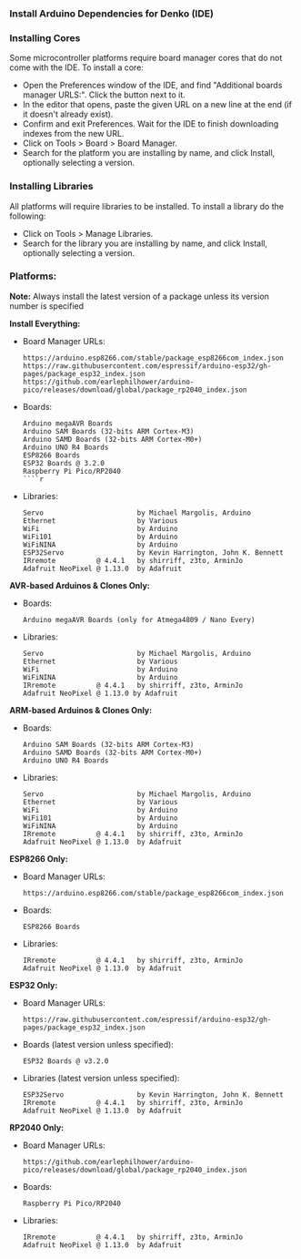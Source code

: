 ### Install Arduino Dependencies for Denko (IDE)

### Installing Cores

Some microcontroller platforms require board manager cores that do not come with the IDE. To install a core:
  * Open the Preferences window of the IDE, and find "Additional boards manager URLS:". Click the button next to it.
  * In the editor that opens, paste the given URL on a new line at the end (if it doesn't already exist).
  * Confirm and exit Preferences. Wait for the IDE to finish downloading indexes from the new URL.
  * Click on Tools > Board > Board Manager.
  * Search for the platform you are installing by name, and click Install, optionally selecting a version.

### Installing Libraries

All platforms will require libraries to be installed. To install a library do the following:
  * Click on Tools > Manage Libraries.
  * Search for the library you are installing by name, and click Install, optionally selecting a version.

### Platforms:

**Note:** Always install the latest version of a package unless its version number is specified

**Install Everything:**
  * Board Manager URLs:
    ````
    https://arduino.esp8266.com/stable/package_esp8266com_index.json
    https://raw.githubusercontent.com/espressif/arduino-esp32/gh-pages/package_esp32_index.json
    https://github.com/earlephilhower/arduino-pico/releases/download/global/package_rp2040_index.json
    ````
  * Boards:
    ````
    Arduino megaAVR Boards
    Arduino SAM Boards (32-bits ARM Cortex-M3)
    Arduino SAMD Boards (32-bits ARM Cortex-M0+)
    Arduino UNO R4 Boards
    ESP8266 Boards
    ESP32 Boards @ 3.2.0
    Raspberry Pi Pico/RP2040
    ````r
  * Libraries:
    ````
    Servo                       by Michael Margolis, Arduino
    Ethernet                    by Various
    WiFi                        by Arduino
    WiFi101                     by Arduino
    WiFiNINA                    by Arduino
    ESP32Servo                  by Kevin Harrington, John K. Bennett
    IRremote          @ 4.4.1   by shirriff, z3to, ArminJo
    Adafruit NeoPixel @ 1.13.0  by Adafruit
    ````

**AVR-based Arduinos & Clones Only:**
  * Boards:
    ````
    Arduino megaAVR Boards (only for Atmega4809 / Nano Every)
    ````
  * Libraries:
    ````
    Servo                       by Michael Margolis, Arduino
    Ethernet                    by Various
    WiFi                        by Arduino
    WiFiNINA                    by Arduino
    IRremote          @ 4.4.1   by shirriff, z3to, ArminJo
    Adafruit NeoPixel @ 1.13.0 by Adafruit
    ````

**ARM-based Arduinos & Clones Only:**
  * Boards:
    ````
    Arduino SAM Boards (32-bits ARM Cortex-M3)
    Arduino SAMD Boards (32-bits ARM Cortex-M0+)
    Arduino UNO R4 Boards
    ````
  * Libraries:
    ````
    Servo                       by Michael Margolis, Arduino
    Ethernet                    by Various
    WiFi                        by Arduino
    WiFi101                     by Arduino
    WiFiNINA                    by Arduino
    IRremote          @ 4.4.1   by shirriff, z3to, ArminJo
    Adafruit NeoPixel @ 1.13.0  by Adafruit
    ````

**ESP8266 Only:**
  * Board Manager URLs:
    ````
    https://arduino.esp8266.com/stable/package_esp8266com_index.json
    ````
  * Boards:
    ````
    ESP8266 Boards
    ````
  * Libraries:
    ````
    IRremote          @ 4.4.1   by shirriff, z3to, ArminJo
    Adafruit NeoPixel @ 1.13.0  by Adafruit
    ````

**ESP32 Only:**
  * Board Manager URLs:
    ````
    https://raw.githubusercontent.com/espressif/arduino-esp32/gh-pages/package_esp32_index.json
    ````
  * Boards (latest version unless specified):
    ````
    ESP32 Boards @ v3.2.0
    ````
  * Libraries (latest version unless specified):
    ````
    ESP32Servo                  by Kevin Harrington, John K. Bennett
    IRremote          @ 4.4.1   by shirriff, z3to, ArminJo
    Adafruit NeoPixel @ 1.13.0  by Adafruit
    ````

**RP2040 Only:**
  * Board Manager URLs:
    ````
    https://github.com/earlephilhower/arduino-pico/releases/download/global/package_rp2040_index.json
    ````
  * Boards:
    ````
    Raspberry Pi Pico/RP2040
    ````
  * Libraries:
    ````
    IRremote          @ 4.4.1   by shirriff, z3to, ArminJo
    Adafruit NeoPixel @ 1.13.0  by Adafruit
    ````
